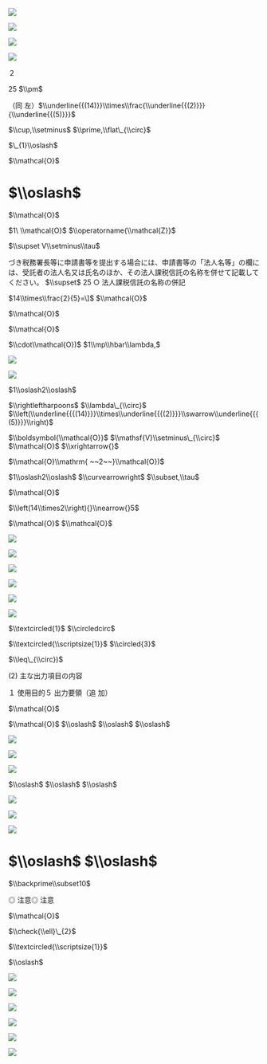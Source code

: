 ![](https://www.nta.go.jp/tmp/23a8cbc0-479f-4150-ab37-03c15101fada/images/61264c04ea86991a6e4792fb25917993e07b7afc5d262ed1cc2b209653f87131.jpg)

![](https://www.nta.go.jp/tmp/23a8cbc0-479f-4150-ab37-03c15101fada/images/fb26ae7b0ae726d1a9119b0a81d2ad33b3261c6f98ada089ad593649017bd30e.jpg)

![](https://www.nta.go.jp/tmp/23a8cbc0-479f-4150-ab37-03c15101fada/images/3c1dcdab7ae30f860e9d6d1a2d5822227369be63156cd9f855ac964f8731bcb6.jpg)

![](https://www.nta.go.jp/tmp/23a8cbc0-479f-4150-ab37-03c15101fada/images/273df088cab5a24b3aa0fb13cc4bc0fb6634ef5112946493567e62adce5af070.jpg)

２

$25%$ $\\pm$

（同 左）$\\underline{{(14)}}\\times\\frac{\\underline{{(2)}}}{\\underline{{(5)}}}$

$\\cup,\\setminus$ $\\prime,\\flat\_{\\circ}$

$\_{1}\\oslash$

$\\mathcal{O}$

# $\\oslash$

$\\mathcal{O}$

$1\ \\mathcal{O}$ $\\operatorname{\\mathcal{Z}}$

$\\supset V\\setminus\\tau$

づき税務署長等に申請書等を提出する場合には、申請書等の「法人名等」の欄には、受託者の法人名又は氏名のほか、その法人課税信託の名称を併せて記載してください。 $\\supset$ $25%$ ○ 法人課税信託の名称の併記

$14\\times\\frac{2}{5}=\]$ $\\mathcal{O}$

$\\mathcal{O}$

$\\mathcal{O}$

$\\cdot\\mathcal{O})$ $1\\mp\\hbar\\lambda,$

![](https://www.nta.go.jp/tmp/23a8cbc0-479f-4150-ab37-03c15101fada/images/e630c81534a9e3aa934adaa3da90ee8e927722cb3a7b0301e999c70e7467717a.jpg)

![](https://www.nta.go.jp/tmp/23a8cbc0-479f-4150-ab37-03c15101fada/images/bdead4a131b9fd5bb7093732e4c80b5d21b7c0ebb6303c96a9ecbd083ace07f3.jpg)

$1\\oslash2\\oslash$

$\\rightleftharpoons$ $\\lambda\_{\\circ}$ $\\left(\\underline{{{(14)}}}\\times\\underline{{{(2)}}}\\swarrow\\underline{{{(5)}}}\\right)$

$\\boldsymbol{\\mathcal{O}}$ $\\mathsf{V}\\setminus\_{\\circ}$ $\\mathcal{O}$ $\\xrightarrow{}$

$\\mathcal{O}\\mathrm{ ~~2~~}\\mathcal{O})$

$1\\oslash2\\oslash$ $\\curvearrowright$ $\\subset,\\tau$

$\\mathcal{O}$

$\\left(14\\times2\\right){}\\nearrow{}5$

$\\mathcal{O}$ $\\mathcal{O}$

![](https://www.nta.go.jp/tmp/23a8cbc0-479f-4150-ab37-03c15101fada/images/4ad004401c533524540b52a41827fe1d6f7137feb0b7b9b61ff85d893f1b1d2b.jpg)

![](https://www.nta.go.jp/tmp/23a8cbc0-479f-4150-ab37-03c15101fada/images/b8dd557774c6bfd4c8778e4ef298bc700d7ca3dda8c5234259c15921d4966af0.jpg)

![](https://www.nta.go.jp/tmp/23a8cbc0-479f-4150-ab37-03c15101fada/images/f9e9184c599887922b959a2782420b67378231a3e97ec58d061b92e1cbe04bf2.jpg)

![](https://www.nta.go.jp/tmp/23a8cbc0-479f-4150-ab37-03c15101fada/images/72437af317577a3357d66fafb54c73b1f1bf350118d908532293a0401d81af90.jpg)

![](https://www.nta.go.jp/tmp/23a8cbc0-479f-4150-ab37-03c15101fada/images/68e76e0a5466a9ab95b3580528bdacd0913a7b89c76e139fe9a8adcc3023eb0a.jpg)

![](https://www.nta.go.jp/tmp/23a8cbc0-479f-4150-ab37-03c15101fada/images/0f64b45d0cd32d8b60d992cd95c78e969c8b90d916b0ed5b0b87fd134728e48b.jpg)

$\\textcircled{1}$ $\\circledcirc$

$\\textcircled{\\scriptsize{1}}$ $\\circled{3}$

$\\leq\_{\\circ})$

(2) 主な出力項目の内容

１ 使用目的５ 出力要領（追 加）

$\\mathcal{O}$

$\\mathcal{O}$ $\\oslash$ $\\oslash$ $\\oslash$

![](https://www.nta.go.jp/tmp/23a8cbc0-479f-4150-ab37-03c15101fada/images/8089da9980faafd7a92774dad6a6136ba7252525510eea8e73130571ffd2cee0.jpg)

![](https://www.nta.go.jp/tmp/23a8cbc0-479f-4150-ab37-03c15101fada/images/f2d073a338030bd84ebc23195feb2e7aad9cd9825bcc534bb9e509d0f0c2576d.jpg)

![](https://www.nta.go.jp/tmp/23a8cbc0-479f-4150-ab37-03c15101fada/images/d5f2ee6d57379a3f038e1663d8b9db293f99b63efc090293540e5eb1f0f2fc2e.jpg)

$\\oslash$ $\\oslash$ $\\oslash$

![](https://www.nta.go.jp/tmp/23a8cbc0-479f-4150-ab37-03c15101fada/images/00895fda45a3ecd5e816e0e17429623508bf83c72e38bfe78fb05fe7d74f5606.jpg)

![](https://www.nta.go.jp/tmp/23a8cbc0-479f-4150-ab37-03c15101fada/images/78f12568c820060a235b5b0c2e36a9649fc03170bd55e51cf219810bfd347911.jpg)

![](https://www.nta.go.jp/tmp/23a8cbc0-479f-4150-ab37-03c15101fada/images/cd3308683624406a003612a4b8003ed6f88eb36b4ba52383075c600d196ff8f6.jpg)

# $\\oslash$ $\\oslash$

$\\backprime\\subset10$

◎ 注意◎ 注意

$\\mathcal{O}$

$\\check{\\ell}\_{2}$

$\\textcircled{\\scriptsize{1}}$

$\\oslash$

![](https://www.nta.go.jp/tmp/23a8cbc0-479f-4150-ab37-03c15101fada/images/4acb6bec952fa7e257482795a08b99681745b42af1fe064a5a57107138d20649.jpg)

![](https://www.nta.go.jp/tmp/23a8cbc0-479f-4150-ab37-03c15101fada/images/d3be32b635958e006b27de9f094241cd42861fe076c6bab91d4ddd8d045138cd.jpg)

![](https://www.nta.go.jp/tmp/23a8cbc0-479f-4150-ab37-03c15101fada/images/2cd48069ab3191e6f45d41d929d46ab6266c9adc5be61a08d6c9bbc7a5174a04.jpg)

![](https://www.nta.go.jp/tmp/23a8cbc0-479f-4150-ab37-03c15101fada/images/561589970acc2af0694ccf6daa682490704400f2dbaae394ae31e29a42c2fac4.jpg)

![](https://www.nta.go.jp/tmp/23a8cbc0-479f-4150-ab37-03c15101fada/images/8c3c6168d59f4298b74baa2054a19c27c1d4b7ba5944a7f30dbf6e2151116c16.jpg)

![](https://www.nta.go.jp/tmp/23a8cbc0-479f-4150-ab37-03c15101fada/images/834096b3c64da3e160308c54afec942d8ac9d5c165cc6564ad9d878e13b56fcf.jpg)